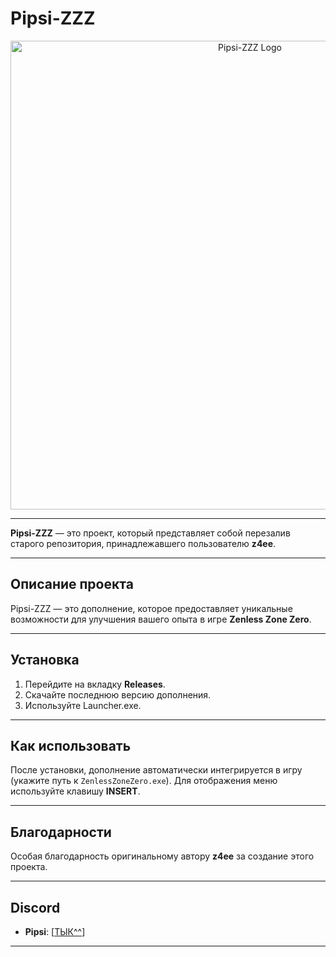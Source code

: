 # Pipsi-ZZZ

<div align="center">
  <img src="https://github.com/user-attachments/assets/6c1e8274-06b0-475f-9e74-b71f020bd3d2" alt="Pipsi-ZZZ Logo" width="750">
</div>

---

**Pipsi-ZZZ** — это проект, который представляет собой перезалив старого репозитория, принадлежавшего пользователю **z4ee**.

---

## Описание проекта

Pipsi-ZZZ — это дополнение, которое предоставляет уникальные возможности для улучшения вашего опыта в игре **Zenless Zone Zero**.

---

## Установка

1. Перейдите на вкладку **Releases**.
2. Скачайте последнюю версию дополнения.
3. Используйте Launcher.exe.

---

## Как использовать

После установки, дополнение автоматически интегрируется в игру (укажите путь к `ZenlessZoneZero.exe`). Для отображения меню используйте клавишу **INSERT**.

---

## Благодарности

Особая благодарность оригинальному автору **z4ee** за создание этого проекта.

---

## Discord

- **Pipsi**: [[ТЫК^^](https://discord.gg/XXqNWyuYsP)]

---
